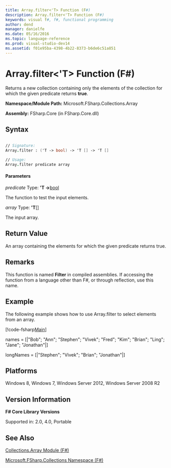 ```yaml
---
title: Array.filter<'T> Function (F#)
description: Array.filter<'T> Function (F#)
keywords: visual f#, f#, functional programming
author: dend
manager: danielfe
ms.date: 05/16/2016
ms.topic: language-reference
ms.prod: visual-studio-dev14
ms.assetid: f01e95ba-4398-4b22-8373-b6de6c51a851 
---
```


# Array.filter<'T> Function (F#)

Returns a new collection containing only the elements of the collection for which the given predicate returns **true**.

**Namespace/Module Path:** Microsoft.FSharp.Collections.Array

**Assembly:** FSharp.Core (in FSharp.Core.dll)


## Syntax



```fsharp

// Signature:
Array.filter : ('T -> bool) -> 'T [] -> 'T []

// Usage:
Array.filter predicate array


```


#### Parameters
*predicate*
Type: **'T -&gt;**[bool](http://msdn.microsoft.com/en-us/library/89c0cf9c-49ce-4207-a3be-555851a67dd5)


The function to test the input elements.


*array*
Type: **'T**[[]](http://msdn.microsoft.com/en-us/library/def20292-9aae-4596-9275-b94e594f8493)


The input array.


## Return Value

An array containing the elements for which the given predicate returns true.

## Remarks
This function is named **Filter** in compiled assemblies. If accessing the function from a language other than F#, or through reflection, use this name.

## Example
The following example shows how to use Array.filter to select elements from an array.

[!code-fsharp[Main](snippets/fssamples101/snippet1007.fs)]

names = [|"Bob"; "Ann"; "Stephen"; "Vivek"; "Fred"; "Kim"; "Brian"; "Ling"; "Jane"; "Jonathan"|]

longNames = [|"Stephen"; "Vivek"; "Brian"; "Jonathan"|]

## Platforms
Windows 8, Windows 7, Windows Server 2012, Windows Server 2008 R2


## Version Information
**F# Core Library Versions**

Supported in: 2.0, 4.0, Portable




## See Also
[Collections.Array Module &#40;F&#35;&#41;](Collections.Array-Module-%5BFSharp%5D.md)

[Microsoft.FSharp.Collections Namespace &#40;F&#35;&#41;](Microsoft.FSharp.Collections-Namespace-%5BFSharp%5D.md)

